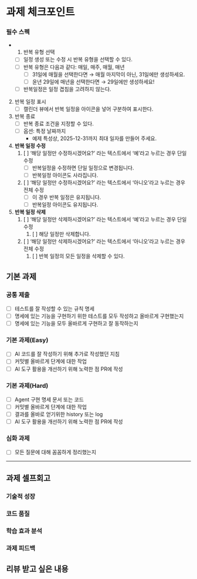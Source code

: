 # 과제 체크포인트

### 필수 스펙

- 1. 반복 유형 선택
  - [ ] 일정 생성 또는 수정 시 반복 유형을 선택할 수 있다.
  - [ ] 반복 유형은 다음과 같다: 매일, 매주, 매월, 매년
    - [ ] 31일에 매월을 선택한다면 → 매월 마지막이 아닌, 31일에만 생성하세요.
    - [ ] 윤년 29일에 매년을 선택한다면 → 29일에만 생성하세요!
  - [ ] 반복일정은 일정 겹침을 고려하지 않는다.

2. 반복 일정 표시
   - [ ] 캘린더 뷰에서 반복 일정을 아이콘을 넣어 구분하여 표시한다.
3. 반복 종료
   - [ ] 반복 종료 조건을 지정할 수 있다.
   - [ ] 옵션: 특정 날짜까지
     - 예제 특성상, 2025-12-31까지 최대 일자를 만들어 주세요.
4. **반복 일정 수정**
   1. [ ] ‘해당 일정만 수정하시겠어요?’ 라는 텍스트에서 ‘예’라고 누르는 경우 단일 수정
      - [ ] 반복일정을 수정하면 단일 일정으로 변경됩니다.
      - [ ] 반복일정 아이콘도 사라집니다.
   2. [ ] ‘해당 일정만 수정하시겠어요?’ 라는 텍스트에서 ‘아니오’라고 누르는 경우 전체 수정
      - [ ] 이 경우 반복 일정은 유지됩니다.
      - [ ] 반복일정 아이콘도 유지됩니다.
5. **반복 일정 삭제**
   1. [ ] ‘해당 일정만 삭제하시겠어요?’ 라는 텍스트에서 ‘예’라고 누르는 경우 단일 수정
      1. [ ] 해당 일정만 삭제합니다.
   2. [ ] ‘해당 일정만 삭제하시겠어요?’ 라는 텍스트에서 ‘아니오’라고 누르는 경우 전체 수정
      1. [ ] 반복 일정의 모든 일정을 삭제할 수 있다.

## 기본 과제

### 공통 제출

- [ ] 테스트를 잘 작성할 수 있는 규칙 명세
- [ ] 명세에 있는 기능을 구현하기 위한 테스트를 모두 작성하고 올바르게 구현했는지
- [ ] 명세에 있는 기능을 모두 올바르게 구현하고 잘 동작하는지

### 기본 과제(Easy)

- [ ] AI 코드를 잘 작성하기 위해 추가로 작성했던 지침
- [ ] 커밋별 올바르게 단계에 대한 작업
- [ ] AI 도구 활용을 개선하기 위해 노력한 점 PR에 작성

### 기본 과제(Hard)

- [ ] Agent 구현 명세 문서 또는 코드
- [ ] 커밋별 올바르게 단계에 대한 작업
- [ ] 결과를 올바로 얻기위한 history 또는 log
- [ ] AI 도구 활용을 개선하기 위해 노력한 점 PR에 작성

### 심화 과제

- [ ] 모든 질문에 대해 꼼꼼하게 정리했는지

---

## 과제 셀프회고

<!-- 과제에 대한 회고를 작성해주세요 -->

### 기술적 성장

<!-- 예시
- 새로 학습한 개념
- 기존 지식의 재발견/심화
- 구현 과정에서의 기술적 도전과 해결
-->

### 코드 품질

<!-- 예시
- 특히 만족스러운 구현
- 리팩토링이 필요한 부분
- 코드 설계 관련 고민과 결정
-->

### 학습 효과 분석

<!-- 예시
- 가장 큰 배움이 있었던 부분
- 추가 학습이 필요한 영역
- 실무 적용 가능성
-->

### 과제 피드백

<!-- 예시
- 과제에서 모호하거나 애매했던 부분
- 과제에서 좋았던 부분
-->

## 리뷰 받고 싶은 내용

<!--
피드백 받고 싶은 내용을 구체적으로 남겨주세요
모호한 요청은 피드백을 남기기 어렵습니다.

참고링크: https://chatgpt.com/share/675b6129-515c-8001-ba72-39d0fa4c7b62

모호한 요청의 예시)
- 코드 스타일에 대한 피드백 부탁드립니다.
- 코드 구조에 대한 피드백 부탁드립니다.
- 개념적인 오류에 대한 피드백 부탁드립니다.
- 추가 구현이 필요한 부분에 대한 피드백 부탁드립니다.

구체적인 요청의 예시)
- 현재 함수와 변수명을 보면 직관성이 떨어지는 것 같습니다. 함수와 변수를 더 명확하게 이름 지을 수 있는 방법에 대해 조언해주실 수 있나요?
- 현재 파일 단위로 코드가 분리되어 있지만, 모듈화나 계층화가 부족한 것 같습니다. 어떤 기준으로 클래스를 분리하거나 모듈화를 진행하면 유지보수에 도움이 될까요?
- MVC 패턴을 따르려고 했는데, 제가 구현한 구조가 MVC 원칙에 맞게 잘 구성되었는지 검토해주시고, 보완할 부분을 제안해주실 수 있을까요?
- 컴포넌트 간의 의존성이 높아져서 테스트하기 어려운 상황입니다. 의존성을 낮추고 테스트 가능성을 높이는 구조 개선 방안이 있을까요?
-->
<!-- 커밋용 -->
